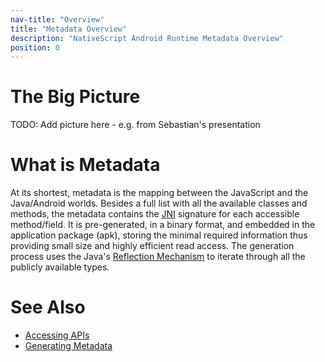 ---nav-title: "Overview"title: "Metadata Overview"description: "NativeScript Android Runtime Metadata Overview"position: 0---# The Big PictureTODO: Add picture here - e.g. from Sebastian's presentation# What is MetadataAt its shortest, metadata is the mapping between the JavaScript and the Java/Android worlds. Besides a full list with all the available classes and methods, the metadata contains the [JNI](http://developer.android.com/training/articles/perf-jni.html) signature for each accessible method/field. It is pre-generated, in a binary format, and embedded in the application package (apk), storing the minimal required information thus providing small size and highly efficient read access. The generation process uses the Java's [Reflection Mechanism](http://en.wikipedia.org/wiki/Reflection_(computer_programming)) to iterate through all the publicly available types.# See Also* [Accessing APIs](./accessing-packages.md)* [Generating Metadata](./generator.md)